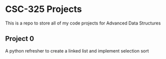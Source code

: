 # CSC-325 Projects

This is a repo to store all of my code projects for Advanced Data Structures

## Project 0

A python refresher to create a linked list and implement selection sort
